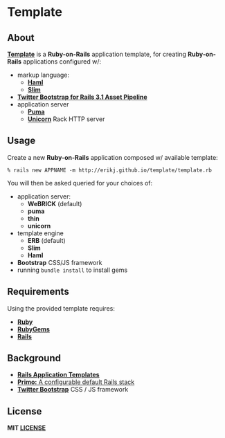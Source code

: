 # Template

## About

**[Template](https://github.com/erikj/template)** is a **Ruby-on-Rails** application template, for creating **Ruby-on-Rails** applications configured w/:

- markup language:
  - [**Haml**](http://haml.info/)
  - [**Slim**](http://slim-lang.com/)
- [**Twitter Bootstrap for Rails 3.1 Asset Pipeline**](https://github.com/seyhunak/twitter-bootstrap-rails)
- application server
  - [**Puma**](http://puma.io/)
  - [**Unicorn**](http://unicorn.bogomips.org/) Rack HTTP server

## Usage

Create a new **Ruby-on-Rails** application composed w/ available template:

    % rails new APPNAME -m http://erikj.github.io/template/template.rb

You will then be asked queried for your choices of:

- application server:
  - **WeBRICK** (default)
  - **puma**
  - **thin**
  - **unicorn**
- template engine
  - **ERB** (default)
  - **Slim**
  - **Haml**
- **Bootstrap** CSS/JS framework
- running `bundle install` to install gems

## Requirements

Using the provided template requires:

- [**Ruby**](http://ruby-lang.org)
- [**RubyGems**](http://rubygems.org)
- [**Rails**](http://rubyonrails.org)

## Background

- [**Rails Application Templates**](http://guides.rubyonrails.org/rails_application_templates.html)
- [**Primo:** A configurable default Rails stack](https://github.com/cbetta/primo)
- [**Twitter Bootstrap**](http://twitter.github.com/bootstrap/)  CSS / JS framework

## License

**MIT [LICENSE](https://github.com/erikj/template/blob/gh-pages/LICENSE)**